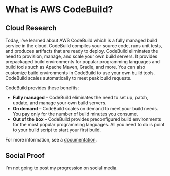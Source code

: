# What is AWS CodeBuild?
## Cloud Research
Today, I've learned about AWS CodeBuild which is a fully managed build service in the cloud. CodeBuild compiles your source code, runs unit tests, and produces artifacts that are ready to deploy. CodeBuild eliminates the need to provision, manage, and scale your own build servers. It provides prepackaged build environments for popular programming languages and build tools such as Apache Maven, Gradle, and more. You can also customize build environments in CodeBuild to use your own build tools. CodeBuild scales automatically to meet peak build requests.

CodeBuild provides these benefits:
  - __Fully managed__ – CodeBuild eliminates the need to set up, patch, update, and manage your own build servers.
  - __On demand__ – CodeBuild scales on demand to meet your build needs. You pay only for the number of build minutes you consume.
  - __Out of the box__ – CodeBuild provides preconfigured build environments for the most popular programming languages. All you need to do is point to your build script to start your first build.

For more information, see a [documentation](https://docs.aws.amazon.com/codebuild/latest/userguide/welcome.html).

## Social Proof
I'm not going to post my progression on social media.
